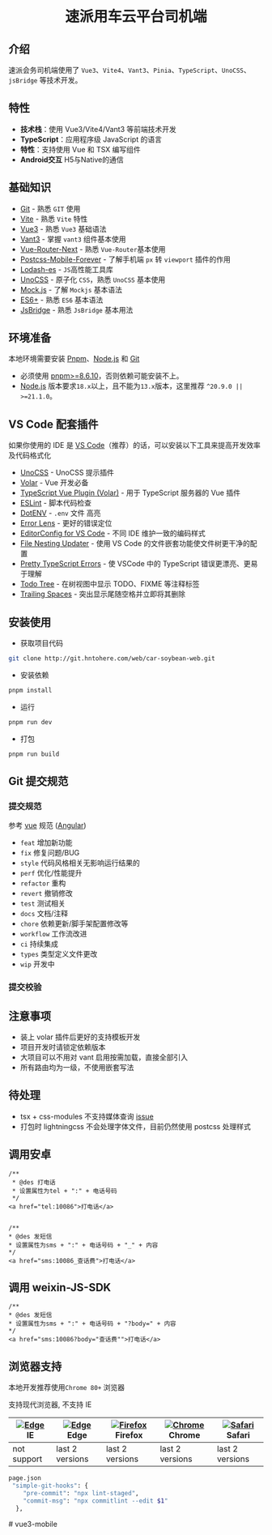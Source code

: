 <h1 align="center">速派用车云平台司机端</h1>

## 介绍

速派会务司机端使用了 `Vue3`、`Vite4`、`Vant3`、`Pinia`、`TypeScript`、`UnoCSS`、`jsBridge` 等技术开发。

## 特性

- **技术栈**：使用 Vue3/Vite4/Vant3 等前端技术开发
- **TypeScript**：应用程序级 JavaScript 的语言
- **特性**：支持使用 Vue 和 TSX 编写组件
- **Android交互** H5与Native的通信

## 基础知识

- [Git](https://git-scm.com/) - 熟悉 `GIT` 使用
- [Vite](https://cn.vitejs.dev/) - 熟悉 `Vite` 特性
- [Vue3](https://v3.vuejs.org/) - 熟悉 `Vue3` 基础语法
- [Vant3](https://youzan.github.io/vant/v3/#/zh-CN) - 掌握 `vant3` 组件基本使用
- [Vue-Router-Next](https://router.vuejs.org/) - 熟悉 `Vue-Router`基本使用
- [Postcss-Mobile-Forever](https://github.com/wswmsword/postcss-mobile-forever) - 了解手机端 `px` 转 `viewport` 插件的作用
- [Lodash-es](https://www.lodashjs.com/) - `JS`高性能工具库
- [UnoCSS](https://unocss.dev/) - 原子化 `CSS`，熟悉 `UnoCSS` 基本使用
- [Mock.js](https://github.com/nuysoft/Mock) - 了解 `Mockjs` 基本语法
- [ES6+](http://es6.ruanyifeng.com/) - 熟悉 `ES6` 基本语法
- [JsBridge](https://github.com/uknownothingsnow/JsBridge) - 熟悉 `JsBridge` 基本用法

## 环境准备

本地环境需要安装 [Pnpm](https://www.pnpm.cn/)、[Node.js](http://nodejs.org/) 和 [Git](https://git-scm.com/)

- 必须使用 [pnpm>=8.6.10](https://www.pnpm.cn/)，否则依赖可能安装不上。
- [Node.js](http://nodejs.org/) 版本要求`18.x`以上，且不能为`13.x`版本，这里推荐 `^20.9.0 || >=21.1.0`。

## VS Code 配套插件

如果你使用的 IDE 是 [VS Code](https://code.visualstudio.com/)（推荐）的话，可以安装以下工具来提高开发效率及代码格式化

- [UnoCSS](https://marketplace.visualstudio.com/items?itemName=antfu.unocss) - UnoCSS 提示插件
- [Volar](https://marketplace.visualstudio.com/items?itemName=Vue.volar) - Vue 开发必备
- [TypeScript Vue Plugin (Volar)](https://marketplace.visualstudio.com/items?itemName=Vue.vscode-typescript-vue-plugin) - 用于 TypeScript 服务器的 Vue 插件
- [ESLint](https://marketplace.visualstudio.com/items?itemName=dbaeumer.vscode-eslint) - 脚本代码检查
- [DotENV](https://marketplace.visualstudio.com/items?itemName=mikestead.dotenv) - `.env` 文件 高亮
- [Error Lens](https://marketplace.visualstudio.com/items?itemName=usernamehw.errorlens) - 更好的错误定位
- [EditorConfig for VS Code](https://marketplace.visualstudio.com/items?itemName=EditorConfig.EditorConfig) - 不同 IDE 维护一致的编码样式
- [File Nesting Updater](https://marketplace.visualstudio.com/items?itemName=antfu.file-nesting) - 使用 VS Code 的文件嵌套功能使文件树更干净的配置
- [Pretty TypeScript Errors](https://marketplace.visualstudio.com/items?itemName=antfu.file-nesting) - 使 VSCode 中的 TypeScript 错误更漂亮、更易于理解
- [Todo Tree](https://marketplace.visualstudio.com/items?itemName=Gruntfuggly.todo-tree) - 在树视图中显示 TODO、FIXME 等注释标签
- [Trailing Spaces](https://marketplace.visualstudio.com/items?itemName=shardulm94.trailing-spaces) - 突出显示尾随空格并立即将其删除

## 安装使用

- 获取项目代码

```bash
git clone http://git.hntohere.com/web/car-soybean-web.git
```

- 安装依赖

```bash
pnpm install
```

- 运行

```bash
pnpm run dev
```

- 打包

```bash
pnpm run build
```

## Git 提交规范

### 提交规范

参考 [vue](https://github.com/vuejs/vue/blob/dev/.github/COMMIT_CONVENTION.md) 规范 ([Angular](https://github.com/conventional-changelog/conventional-changelog/tree/master/packages/conventional-changelog-angular))

- `feat` 增加新功能
- `fix` 修复问题/BUG
- `style` 代码风格相关无影响运行结果的
- `perf` 优化/性能提升
- `refactor` 重构
- `revert` 撤销修改
- `test` 测试相关
- `docs` 文档/注释
- `chore` 依赖更新/脚手架配置修改等
- `workflow` 工作流改进
- `ci` 持续集成
- `types` 类型定义文件更改
- `wip` 开发中

### 提交校验

## 注意事项

- 装上 volar 插件后更好的支持模板开发
- 项目开发时请锁定依赖版本
- 大项目可以不用对 vant 启用按需加载，直接全部引入
- 所有路由均为一级，不使用嵌套写法

## 待处理

- tsx + css-modules 不支持媒体查询 [issue](https://github.com/vitejs/vite-plugin-vue/issues/200)
- 打包时 lightningcss 不会处理字体文件，目前仍然使用 postcss 处理样式

## 调用安卓

```
/**
 * @des 打电话
 * 设置属性为tel + ":" + 电话号码
 */
<a href="tel:10086">打电话</a>


/**
* @des 发短信
* 设置属性为sms + ":" + 电话号码 + "_" + 内容
*/
<a href="sms:10086_查话费">打电话</a>

```

## 调用 weixin-JS-SDK
```
/**
* @des 发短信
* 设置属性为sms + ":" + 电话号码 + "?body=" + 内容
*/
<a href="sms:10086?body="查话费"">打电话</a>
```

## 浏览器支持

本地开发推荐使用`Chrome 80+` 浏览器

支持现代浏览器, 不支持 IE

| [![Edge](https://raw.githubusercontent.com/alrra/browser-logos/master/src/edge/edge_48x48.png)](http://godban.github.io/browsers-support-badges/) IE | [![Edge](https://raw.githubusercontent.com/alrra/browser-logos/master/src/edge/edge_48x48.png)](http://godban.github.io/browsers-support-badges/) Edge | [![Firefox](https://raw.githubusercontent.com/alrra/browser-logos/master/src/firefox/firefox_48x48.png)](http://godban.github.io/browsers-support-badges/) Firefox | [![Chrome](https://raw.githubusercontent.com/alrra/browser-logos/master/src/chrome/chrome_48x48.png)](http://godban.github.io/browsers-support-badges/) Chrome | [![Safari](https://raw.githubusercontent.com/alrra/browser-logos/master/src/safari/safari_48x48.png)](http://godban.github.io/browsers-support-badges/) Safari |
| ----------------------------------------------------------------------------------------------------------------------------------------------------- | ------------------------------------------------------------------------------------------------------------------------------------------------------- | ------------------------------------------------------------------------------------------------------------------------------------------------------------------ | -------------------------------------------------------------------------------------------------------------------------------------------------------------- | -------------------------------------------------------------------------------------------------------------------------------------------------------------- |
| not support                                                                                                                                           | last 2 versions                                                                                                                                         | last 2 versions                                                                                                                                                    | last 2 versions                                                                                                                                                | last 2 versions                                                                                                                                                |

```bash
page.json
 "simple-git-hooks": {
    "pre-commit": "npx lint-staged",
    "commit-msg": "npx commitlint --edit $1"
  },
```
#   v u e 3 - m o b i l e  
 